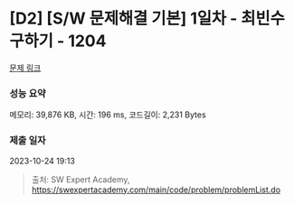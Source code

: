 # [D2] [S/W 문제해결 기본] 1일차 - 최빈수 구하기 - 1204 

[문제 링크](https://swexpertacademy.com/main/code/problem/problemDetail.do?contestProbId=AV13zo1KAAACFAYh) 

### 성능 요약

메모리: 39,876 KB, 시간: 196 ms, 코드길이: 2,231 Bytes

### 제출 일자

2023-10-24 19:13



> 출처: SW Expert Academy, https://swexpertacademy.com/main/code/problem/problemList.do